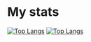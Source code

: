 <!-- ### Hi there 👋 -->

<!--
**tan-iC/tan-iC** is a ✨ _special_ ✨ repository because its `README.md` (this file) appears on your GitHub profile.

Here are some ideas to get you started:

- 🔭 I’m currently working on ...
- 🌱 I’m currently learning ...
- 👯 I’m looking to collaborate on ...
- 🤔 I’m looking for help with ...
- 💬 Ask me about ...
- 📫 How to reach me: ...
- 😄 Pronouns: ...
- ⚡ Fun fact: ...
-->
# My stats

<!-- [![Anurag's GitHub stats](https://github-readme-stats.vercel.app/api?username=tan-iC)](https://github.com/anuraghazra/github-readme-stats) -->

[![Top Langs](https://github-readme-stats.vercel.app/api/top-langs/?username=tan-iC)](https://github.com/anuraghazra/github-readme-stats)
[![Top Langs](https://github-readme-stats.vercel.app/api/top-langs/?username=tan-iC&layout=compact)](https://github.com/anuraghazra/github-readme-stats)
<!-- <p align="left">
  <img alt="Top Langs" height="150px" src="https://github-readme-stats.vercel.app/api/top-langs/?username=tan-iC&layout=compact&show_icons=true&theme=onedark" />
  <img alt="github stats" height="150px" src="https://github-readme-stats.vercel.app/api?username=tan-iC&theme=onedark&show_icons=ture" />
</p> -->

